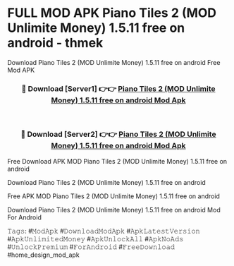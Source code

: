 # FULL MOD APK Piano Tiles 2 (MOD Unlimite Money) 1.5.11 free on android - thmek
Download Piano Tiles 2 (MOD Unlimite Money) 1.5.11 free on android Free Mod APK

<div align="center">
<h3>🔴 Download [Server1] 👉👉 <a href="https://apk-comot.site?title=Piano_Tiles_2_(MOD_Unlimite_Money)_1.5.11_free_on_android">Piano Tiles 2 (MOD Unlimite Money) 1.5.11 free on android Mod Apk</a></h3><br>

<h3>🔴 Download [Server2] 👉👉 <a href="https://apk-comot.site?title=Piano_Tiles_2_(MOD_Unlimite_Money)_1.5.11_free_on_android">Piano Tiles 2 (MOD Unlimite Money) 1.5.11 free on android Mod Apk</a></h3>
</div>


Free Download APK MOD Piano Tiles 2 (MOD Unlimite Money) 1.5.11 free on android

Download Piano Tiles 2 (MOD Unlimite Money) 1.5.11 free on android 

Free APK MOD Piano Tiles 2 (MOD Unlimite Money) 1.5.11 free on android 

Download Piano Tiles 2 (MOD Unlimite Money) 1.5.11 free on android Mod For Android

𝚃𝚊𝚐𝚜: #𝙼𝚘𝚍𝙰𝚙𝚔 #𝙳𝚘𝚠𝚗𝚕𝚘𝚊𝚍𝙼𝚘𝚍𝙰𝚙𝚔 #𝙰𝚙𝚔𝙻𝚊𝚝𝚎𝚜𝚝𝚅𝚎𝚛𝚜𝚒𝚘𝚗 #𝙰𝚙𝚔𝚄𝚗𝚕𝚒𝚖𝚒𝚝𝚎𝚍𝙼𝚘𝚗𝚎𝚢 #𝙰𝚙𝚔𝚄𝚗𝚕𝚘𝚌𝚔𝙰𝚕𝚕 #𝙰𝚙𝚔𝙽𝚘𝙰𝚍𝚜 #𝚄𝚗𝚕𝚘𝚌𝚔𝙿𝚛𝚎𝚖𝚒𝚞𝚖 #𝙵𝚘𝚛𝙰𝚗𝚍𝚛𝚘𝚒𝚍 #𝙵𝚛𝚎𝚎𝙳𝚘𝚠𝚗𝚕𝚘𝚊𝚍 #home_design_mod_apk